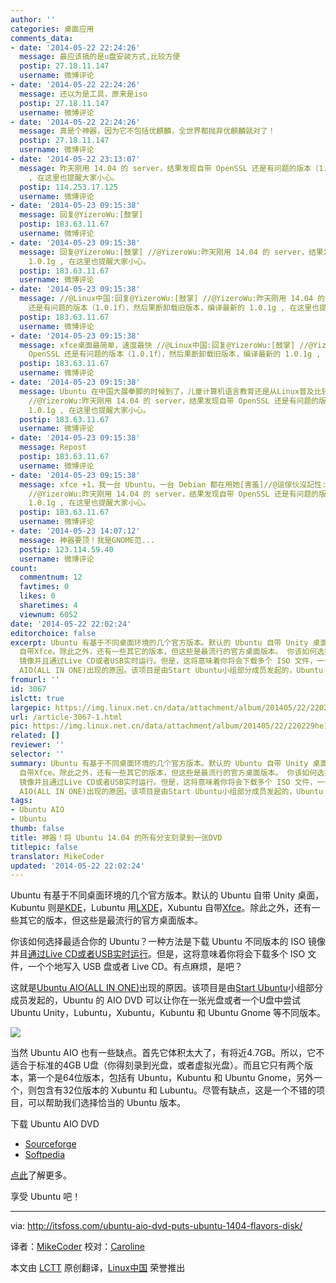 ```yaml
---
author: ''
categories: 桌面应用
comments_data:
- date: '2014-05-22 22:24:26'
  message: 最应该搞的是u盘安装方式,比较方便
  postip: 27.18.11.147
  username: 微博评论
- date: '2014-05-22 22:24:26'
  message: 还以为是工具，原来是iso
  postip: 27.18.11.147
  username: 微博评论
- date: '2014-05-22 22:24:26'
  message: 真是个神器，因为它不包括优麒麟，全世界都抛弃优麒麟就对了！
  postip: 27.18.11.147
  username: 微博评论
- date: '2014-05-22 23:13:07'
  message: 昨天刚用 14.04 的 server，结果发现自带 OpenSSL 还是有问题的版本（1.0.1f），然后果断卸载旧版本，编译最新的 1.0.1g
    , 在这里也提醒大家小心。
  postip: 114.253.17.125
  username: 微博评论
- date: '2014-05-23 09:15:38'
  message: 回复@YizeroWu:[鼓掌]
  postip: 183.63.11.67
  username: 微博评论
- date: '2014-05-23 09:15:38'
  message: 回复@YizeroWu:[鼓掌] //@YizeroWu:昨天刚用 14.04 的 server，结果发现自带 OpenSSL 还是有问题的版本（1.0.1f），然后果断卸载旧版本，编译最新的
    1.0.1g , 在这里也提醒大家小心。
  postip: 183.63.11.67
  username: 微博评论
- date: '2014-05-23 09:15:38'
  message: //@Linux中国:回复@YizeroWu:[鼓掌] //@YizeroWu:昨天刚用 14.04 的 server，结果发现自带 OpenSSL
    还是有问题的版本（1.0.1f），然后果断卸载旧版本，编译最新的 1.0.1g , 在这里也提醒大家小心。
  postip: 183.63.11.67
  username: 微博评论
- date: '2014-05-23 09:15:38'
  message: xfce桌面最简单，速度最快 //@Linux中国:回复@YizeroWu:[鼓掌] //@YizeroWu:昨天刚用 14.04 的 server，结果发现自带
    OpenSSL 还是有问题的版本（1.0.1f），然后果断卸载旧版本，编译最新的 1.0.1g , 在这里也提醒大家小心。
  postip: 183.63.11.67
  username: 微博评论
- date: '2014-05-23 09:15:38'
  message: Ubuntu 在中国大展拳脚的时候到了，儿童计算机语言教育还是从Linux普及比较科学，欧洲多国都是这样。//@Linux中国:回复@YizeroWu:[鼓掌]
    //@YizeroWu:昨天刚用 14.04 的 server，结果发现自带 OpenSSL 还是有问题的版本（1.0.1f），然后果断卸载旧版本，编译最新的
    1.0.1g , 在这里也提醒大家小心。
  postip: 183.63.11.67
  username: 微博评论
- date: '2014-05-23 09:15:38'
  message: Repost
  postip: 183.63.11.67
  username: 微博评论
- date: '2014-05-23 09:15:38'
  message: xfce +1，我一台 Ubuntu，一台 Debian 都在用她[害羞]//@這傢伙沒記性:xfce桌面最简单，速度最快 //@Linux中国:回复@YizeroWu:[鼓掌]
    //@YizeroWu:昨天刚用 14.04 的 server，结果发现自带 OpenSSL 还是有问题的版本（1.0.1f），然后果断卸载旧版本，编译最新的
    1.0.1g , 在这里也提醒大家小心。
  postip: 183.63.11.67
  username: 微博评论
- date: '2014-05-23 14:07:12'
  message: 神器要顶！我是GNOME范...
  postip: 123.114.59.40
  username: 微博评论
count:
  commentnum: 12
  favtimes: 0
  likes: 0
  sharetimes: 4
  viewnum: 6052
date: '2014-05-22 22:02:24'
editorchoice: false
excerpt: Ubuntu 有基于不同桌面环境的几个官方版本。默认的 Ubuntu 自带 Unity 桌面，Kubuntu 则是KDE，Lubuntu 用LXDE，Xubuntu
  自带Xfce。除此之外，还有一些其它的版本，但这些是最流行的官方桌面版本。 你该如何选择最适合你的 Ubuntu？一种方法是下载 Ubuntu 不同版本的 ISO
  镜像并且通过Live CD或者USB实时运行。但是，这将意味着你将会下载多个 ISO 文件，一个个地写入 USB 盘或者 Live CD。有点麻烦，是吧？ 这就是Ubuntu
  AIO(ALL IN ONE)出现的原因。该项目是由Start Ubuntu小组部分成员发起的，Ubuntu 的 AIO DVD 可以让你在一张光盘或
fromurl: ''
id: 3067
islctt: true
largepic: https://img.linux.net.cn/data/attachment/album/201405/22/220229he1rnf34c31vrwei.jpg
url: /article-3067-1.html
pic: https://img.linux.net.cn/data/attachment/album/201405/22/220229he1rnf34c31vrwei.jpg.thumb.jpg
related: []
reviewer: ''
selector: ''
summary: Ubuntu 有基于不同桌面环境的几个官方版本。默认的 Ubuntu 自带 Unity 桌面，Kubuntu 则是KDE，Lubuntu 用LXDE，Xubuntu
  自带Xfce。除此之外，还有一些其它的版本，但这些是最流行的官方桌面版本。 你该如何选择最适合你的 Ubuntu？一种方法是下载 Ubuntu 不同版本的 ISO
  镜像并且通过Live CD或者USB实时运行。但是，这将意味着你将会下载多个 ISO 文件，一个个地写入 USB 盘或者 Live CD。有点麻烦，是吧？ 这就是Ubuntu
  AIO(ALL IN ONE)出现的原因。该项目是由Start Ubuntu小组部分成员发起的，Ubuntu 的 AIO DVD 可以让你在一张光盘或
tags:
- Ubuntu AIO
- Ubuntu
thumb: false
title: 神器！将 Ubuntu 14.04 的所有分支刻录到一张DVD
titlepic: false
translator: MikeCoder
updated: '2014-05-22 22:02:24'
---
```


Ubuntu 有基于不同桌面环境的几个官方版本。默认的 Ubuntu 自带 Unity 桌面，Kubuntu 则是[KDE](http://www.kde.org/)，Lubuntu 用[LXDE](http://lxde.org/)，Xubuntu 自带[Xfce](http://www.xfce.org/)。除此之外，还有一些其它的版本，但这些是最流行的官方桌面版本。


你该如何选择最适合你的 Ubuntu？一种方法是下载 Ubuntu 不同版本的 ISO 镜像并且[通过Live CD或者USB实时运行](http://itsfoss.com/create-live-usb-of-ubuntu-in-windows/)。但是，这将意味着你将会下载多个 ISO 文件，一个个地写入 USB 盘或者 Live CD。有点麻烦，是吧？


这就是[Ubuntu AIO(ALL IN ONE)](http://ubuntuaio.wordpress.com/about-us/)出现的原因。该项目是由[Start Ubuntu](https://wiki.ubuntu.com/StartUbuntu)小组部分成员发起的，Ubuntu 的 AIO DVD 可以让你在一张光盘或者一个U盘中尝试 Ubuntu Unity，Lubuntu，Xubuntu，Kubuntu 和 Ubuntu Gnome 等不同版本。


![](/data/attachment/album/201405/22/220229he1rnf34c31vrwei.jpg)


当然 Ubuntu AIO 也有一些缺点。首先它体积太大了，有将近4.7GB。所以，它不适合于标准的4GB U盘（你得刻录到光盘，或者虚拟光盘）。而且它只有两个版本，第一个是64位版本，包括有 Ubuntu，Kubuntu 和 Ubuntu Gnome，另外一个，则包含有32位版本的 Xubuntu 和 Lubuntu。尽管有缺点，这是一个不错的项目，可以帮助我们选择恰当的 Ubuntu 版本。


下载 Ubuntu AIO DVD


* [Sourceforge](http://sourceforge.net/projects/ubuntuaiodvd/)
* [Softpedia](http://linux.softpedia.com/get/Linux-Distributions/Ubuntu-AIO-DVD-103429.shtml)


[点此](http://ubuntuaio.wordpress.com/about-us/)了解更多。


享受 Ubuntu 吧！




---


via: <http://itsfoss.com/ubuntu-aio-dvd-puts-ubuntu-1404-flavors-disk/>


译者：[MikeCoder](https://github.com/MikeCoder) 校对：[Caroline](https://github.com/carolinewuyan)


本文由 [LCTT](https://github.com/LCTT/TranslateProject) 原创翻译，[Linux中国](http://linux.cn/) 荣誉推出